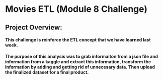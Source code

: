# Movies ETL (Module 8 Challenge)

## Project Overview: 
#### This challenge is reinforce the ETL concept that we have learned last week.

#### The purpose of this analysis was to grab informaiton from a json file and information from a kaggle and extract this information, transform the information by adding and getting rid of unnecesary data. Then upload the finalized dataset for a final product. 
